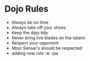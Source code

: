 Dojo Rules
==========
* Always be on time
* Always take off your shoes
* Keep the dojo tidy
* Never bring live blades on the tatami
* Respect your opponent
* Most Sensei's should be respected 
* adding new rule
:w
:qw


